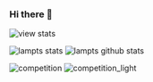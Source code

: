 ### Hi there 👋

![view stats](https://rushter.com/counter.svg)

![lampts stats](https://github-readme-stats.vercel.app/api?username=lampts&show_icons=true&theme=radical&count_private=true)
![lampts github stats](https://github-readme-stats.vercel.app/api/top-langs/?username=lampts&show_icons=true&theme=radical&layout=compact)

![competition](https://road-to-kaggle-grandmaster.vercel.app/api/badges/saigonapps/competition)
![competition_light](https://road-to-kaggle-grandmaster.vercel.app/api/badges/saigonapps/competition/light)

<!--
**lampts/lampts** is a ✨ _special_ ✨ repository because its `README.md` (this file) appears on your GitHub profile.

Here are some ideas to get you started:

- 🔭 I’m currently working on ...
- 🌱 I’m currently learning ...
- 👯 I’m looking to collaborate on ...
- 🤔 I’m looking for help with ...
- 💬 Ask me about ...
- 📫 How to reach me: ...
- 😄 Pronouns: ...
- ⚡ Fun fact: ...
-->
